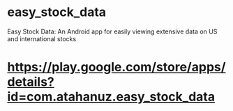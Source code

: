 # easy_stock_data
Easy Stock Data: An Android app for easily viewing extensive data on US and international stocks

# https://play.google.com/store/apps/details?id=com.atahanuz.easy_stock_data
